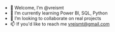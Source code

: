 - 👋 Welcome, I’m @vreismt
- 🌱 I’m currently learning Power BI, SQL, Python 
- 💞️ I’m looking to collaborate on real projects
- 📫 If you'd like to reach me vreismt@gmail.com

<!---
vreismt/vreismt is a ✨ special ✨ repository because its `README.md` (this file) appears on your GitHub profile.
You can click the Preview link to take a look at your changes.
--->
